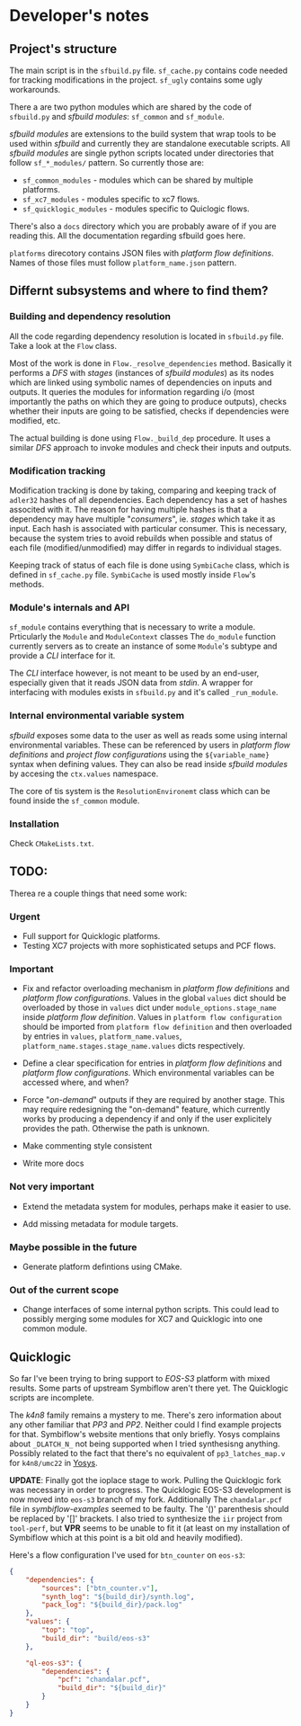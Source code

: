 # Developer's notes

## Project's structure

The main script is in the `sfbuild.py` file.
`sf_cache.py` contains code needed for tracking modifications in the project.
`sf_ugly` contains some ugly workarounds.

There a are two python modules which are shared by the code of `sfbuild.py` and
_sfbuild modules_: `sf_common` and `sf_module`.

_sfbuild modules_ are extensions to the build system that wrap tools to be used
within _sfbuild_ and currently they are standalone executable scripts. All
_sfbuild modules_ are single python scripts located under directories that
follow `sf_*_modules/` pattern. So currently those are:

 * `sf_common_modules` - modules which can be shared by multiple platforms.
 * `sf_xc7_modules` - modules specific to xc7 flows.
 * `sf_quicklogic_modules` - modules specific to Quiclogic flows.

There's also a `docs` directory which you are probably aware of if you are reading
this. All the documentation regarding sfbuild goes here.

`platforms` direcotory contains JSON files with _platform flow definitions_.
Names of those files must follow `platform_name.json` pattern.

## Differnt subsystems and where to find them?

### Building and dependency resolution

All the code regarding dependency resolution is located in `sfbuild.py` file.
Take a look at the `Flow` class.

Most of the work is done in `Flow._resolve_dependencies` method. Basically it
performs a _DFS_ with _stages_ (instances of _sfbuild modules_) as its nodes
which are linked using symbolic names of dependencies on inputs and outputs.
It queries the modules for information regarding i/o (most importantly the paths
on which they are going to produce outputs), checks whether
their inputs are going to be satisfied, checks if dependencies were modified, etc.

The actual building is done using `Flow._build_dep` procedure. It uses a similar
_DFS_ approach to invoke modules and check their inputs and outputs.

### Modification tracking

Modification tracking is done by taking, comparing and keeping track of `adler32`
hashes of all dependencies. Each dependency has a set of hashes associted with it.
The reason for having multiple hashes is that a dependency may have multiple
"_consumers_", ie. _stages_ which take it as input. Each hash is associated with
particular consumer. This is necessary, because the system tries to avoid rebuilds
when possible and status of each file (modified/unmodified) may differ in regards
to individual stages.

Keeping track of status of each file is done using `SymbiCache` class, which is
defined in `sf_cache.py` file. `SymbiCache` is used mostly inside `Flow`'s methods.

### Module's internals and API

`sf_module` contains everything that is necessary to write a module.
Prticularly the `Module` and `ModuleContext` classes 
The `do_module` function currently servers as to create an instance of some
`Module`'s subtype and provide a _CLI_ interface for it.

The _CLI_ interface however, is not meant to be used by an end-user, especially
given that it reads JSON data from _stdin_. A wrapper for interfacing with modules
exists in `sfbuild.py` and it's called `_run_module`.

### Internal environmental variable system

_sfbuild_ exposes some data to the user as well as reads some using internal
environmental variables. These can be referenced by users in
_platform flow definitions_ and _project flow configurations_ using the
`${variable_name}` syntax when defining values. They can also be read inside
_sfbuild modules_ by accesing the `ctx.values` namespace.

The core of tis system is the `ResolutionEnvironemt` class which can be found
inside the `sf_common` module.

### Installation

Check `CMakeLists.txt`.

## TODO:

Therea re a couple things that need  some work:

### Urgent

* Full support for Quicklogic platforms.
* Testing XC7 projects with more sophisticated setups and PCF flows.

### Important

* Fix and refactor overloading mechanism in _platform flow definitions_ and
  _platform flow configurations_. Values in the global `values` dict should
  be overloaded by those in `values` dict under `module_options.stage_name`
  inside _platform flow definition_. Values in `platform flow configuration`
  should be imported from `platform flow definition` and then overloaded by
  entries in `values`, `platform_name.values`,
  `platform_name.stages.stage_name.values` dicts respectively.

* Define a clear specification for entries in _platform flow definitions_ and
  _platform flow configurations_. Which environmental variables can be accessed
  where, and when?

* Force "_on-demand_" outputs if they are required by another stage.
  This may require redesigning the "on-demand" feature, which currently works
  by producing a dependency if and only if the user explicitely provides the
  path. Otherwise the path is unknown.

* Make commenting style consistent

* Write more docs

### Not very important

* Extend the metadata system for modules, perhaps make it easier to use.

* Add missing metadata for module targets.

### Maybe possible in the future

* Generate platform defintions using CMake.

### Out of the current scope

* Change interfaces of some internal python scripts. This could lead to possibly
  merging some modules for XC7 and Quicklogic into one common module.

## Quicklogic

So far I've been trying to bring support to _EOS-S3_ platform with mixed results.
Some parts of upstream Symbiflow aren't there yet. The Quicklogic scripts are
incomplete.

The _k4n8_ family remains a mystery to me. There's zero information about any
other familiar that _PP3_ and _PP2_. Neither could I find example projects for that.
Symbiflow's website mentions that only briefly. Yosys complains about `_DLATCH_N_`
not being supported when I tried synthesisng anything. Possibly related to the fact
that there's no equivalent of `pp3_latches_map.v` for `k4n8/umc22` in
[Yosys](https://github.com/YosysHQ/yosys/tree/master/techlibs/quicklogic).

**UPDATE**: Finally got the ioplace stage to work. Pulling the Quicklogic fork was
necessary in order to progress. The Quicklogic EOS-S3 development is now moved into
`eos-s3` branch of my fork. 
Additionally The `chandalar.pcf` file in _symbiflow-examples_ seemed to be faulty.
The '()' parenthesis should be replaced by '[]' brackets.
I also tried to synthesize the `iir` project from `tool-perf`, but **VPR** seems
to be unable to fit it (at least on my installation of Symbiflow which at this point
is a bit old and heavily modified).

Here's a flow configuration I've used for `btn_counter` on `eos-s3`:

```json
{
    "dependencies": {
        "sources": ["btn_counter.v"],
        "synth_log": "${build_dir}/synth.log",
        "pack_log": "${build_dir}/pack.log"
    },
    "values": {
        "top": "top",
        "build_dir": "build/eos-s3"
    },

    "ql-eos-s3": {
        "dependencies": {
            "pcf": "chandalar.pcf",
            "build_dir": "${build_dir}"
        }
    }
}
```